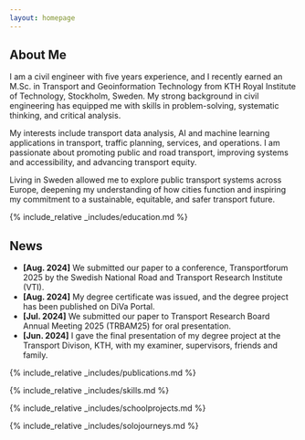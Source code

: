 ```yaml
---
layout: homepage
---
```


## About Me

I am a civil engineer with five years experience, and I recently earned an M.Sc. in Transport and Geoinformation Technology from KTH Royal Institute of Technology, Stockholm, Sweden. 
My strong background in civil engineering has equipped me with skills in problem-solving, systematic thinking, and critical analysis.

My interests include transport data analysis, AI and machine learning applications in transport, traffic planning, services, and operations. I am passionate about promoting public and road transport, improving systems and accessibility, and advancing transport equity.

Living in Sweden allowed me to explore public transport systems across Europe, deepening my understanding of how cities function and inspiring my commitment to a sustainable, equitable, and safer transport future.        

{% include_relative _includes/education.md %}

## News

- **[Aug. 2024]** We submitted our paper to a conference, Transportforum 2025 by the Swedish National Road and Transport Research Institute (VTI).
- **[Aug. 2024]** My degree certificate was issued, and the degree project has been published on DiVa Portal.
- **[Jul. 2024]** We submitted our paper to Transport Research Board Annual Meeting 2025 (TRBAM25) for oral presentation.
- **[Jun. 2024]** I gave the final presentation of my degree project at the Transport Divison, KTH, with my examiner, supervisors, friends and family.

{% include_relative _includes/publications.md %}

{% include_relative _includes/skills.md %}

{% include_relative _includes/schoolprojects.md %}

{% include_relative _includes/solojourneys.md %}
